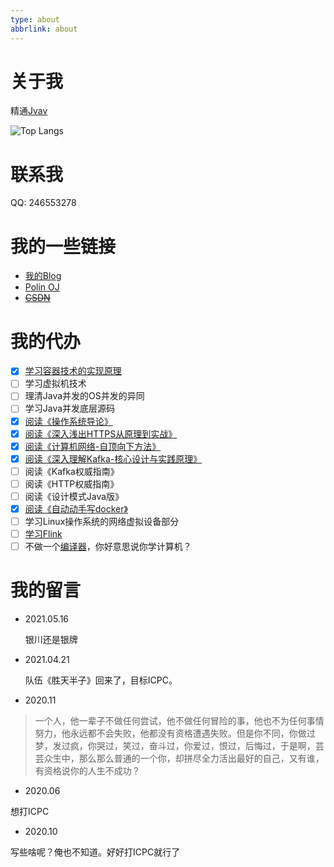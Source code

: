 ```yaml
---
type: about
abbrlink: about
---
```


# 关于我
精通[Jvav](https://jvav.top/)

![Top Langs](https://github-readme-stats.vercel.app/api/top-langs/?username=fightinggg&hide=typescript,glsl,css,html)

# 联系我

QQ: 246553278

# 我的一些链接
- [我的Blog](https://fightinggg.github.io)
- [Polin OJ](http://fightinggg.top:8081)
- ~~[CSDN](https://blog.csdn.net/qq_41157212?spm=1010.2135.3001.5343)~~

# 我的代办

- [x] [学习容器技术的实现原理](https://fightinggg.github.io/QRN6OO.html)
- [ ] 学习虚拟机技术
- [ ] 理清Java并发的OS并发的异同
- [ ] 学习Java并发底层源码
- [X] [阅读《操作系统导论》](https://fightinggg.github.io/QPI740.html)
- [X] [阅读《深入浅出HTTPS从原理到实战》](https://fightinggg.github.io/QI78G0.html)
- [X] [阅读《计算机网络-自顶向下方法》](https://fightinggg.github.io/QQTKJ0.html)
- [X] [阅读《深入理解Kafka-核心设计与实践原理》](https://fightinggg.github.io/QQRN80.html)
- [ ] 阅读《Kafka权威指南》
- [ ] 阅读《HTTP权威指南》
- [ ] 阅读《设计模式Java版》
- [x] [阅读《自动动手写docker》](https://fightinggg.github.io/QRN6OO.html)
- [ ] 学习Linux操作系统的网络虚拟设备部分
- [ ] [学习Flink](https://confucianzuoyuan.github.io/flink-tutorial/book/)
- [ ] 不做一个[编译器]()，你好意思说你学计算机？

# 我的留言

- 2021.05.16

  银川还是银牌
- 2021.04.21

  队伍《胜天半子》回来了，目标ICPC。
- 2020.11

> 一个人，他一辈子不做任何尝试，他不做任何冒险的事，他也不为任何事情努力，他永远都不会失败，他都没有资格遭遇失败。但是你不同，你做过梦，发过疯，你哭过，笑过，奋斗过，你爱过，恨过，后悔过，于是啊，芸芸众生中，那么那么普通的一个你，却拼尽全力活出最好的自己，又有谁，有资格说你的人生不成功？

- 2020.06

想打ICPC

- 2020.10

写些啥呢？俺也不知道。好好打ICPC就行了
